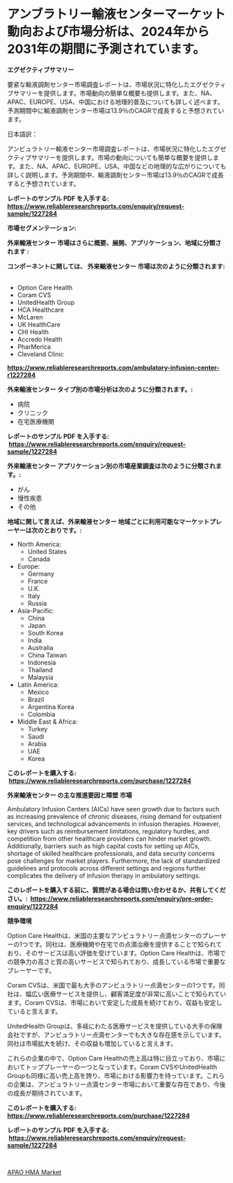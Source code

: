 <p><h1>アンブラトリー輸液センターマーケット動向および市場分析は、2024年から2031年の期間に予測されています。</h1></p><p><strong>エグゼクティブサマリー</strong></p>
<p><p>要紧な輸液調剤センター市場調査レポートは、市場状況に特化したエグゼクティブサマリーを提供します。市場動向の簡単な概要も提供します。また、NA、APAC、EUROPE、USA、中国における地理的普及についても詳しく述べます。予測期間中に輸液調剤センター市場は13.9％のCAGRで成長すると予想されています。</p><p>日本語訳：</p><p>アンビュラトリー輸液センター市場調査レポートは、市場状況に特化したエグゼクティブサマリーを提供します。市場の動向についても簡単な概要を提供します。また、NA、APAC、EUROPE、USA、中国などの地理的な広がりについても詳しく説明します。予測期間中、輸液調剤センター市場は13.9％のCAGRで成長すると予想されています。</p></p>
<p><strong>レポートのサンプル PDF を入手する: <a href="https://www.reliableresearchreports.com/enquiry/request-sample/1227284">https://www.reliableresearchreports.com/enquiry/request-sample/1227284</a></strong></p>
<p><strong>市場セグメンテーション:</strong></p>
<p><strong> 外来輸液センター 市場はさらに概要、展開、アプリケーション、地域に分類されます :</strong></p>
<p><strong>コンポーネントに関しては、 外来輸液センター 市場は次のように分類されます: &nbsp;</strong></p>
<p><ul><li>Option Care Health</li><li>Coram CVS</li><li>UnitedHealth Group</li><li>HCA Healthcare</li><li>McLaren</li><li>UK HealthCare</li><li>CHI Health</li><li>Accredo Health</li><li>PharMerica</li><li>Cleveland Clinic</li></ul></p>
<p><strong><a href="https://www.reliableresearchreports.com/ambulatory-infusion-center-r1227284">https://www.reliableresearchreports.com/ambulatory-infusion-center-r1227284</a></strong></p>
<p><strong> 外来輸液センター タイプ別の市場分析は次のように分類されます。:</strong></p>
<p><ul><li>病院</li><li>クリニック</li><li>在宅医療機関</li></ul></p>
<p><strong>レポートのサンプル PDF を入手する: &nbsp;<a href="https://www.reliableresearchreports.com/enquiry/request-sample/1227284">https://www.reliableresearchreports.com/enquiry/request-sample/1227284</a></strong></p>
<p><strong> 外来輸液センター アプリケーション別の市場産業調査は次のように分類されます。:</strong></p>
<p><ul><li>がん</li><li>慢性疾患</li><li>その他</li></ul></p>
<p><strong>地域に関して言えば、外来輸液センター 地域ごとに利用可能なマーケットプレーヤーは次のとおりです。:</strong></p>
<p><ul>
    <li>
        North America:
        <ul>
            <li>United States</li>
            <li>Canada</li>
        </ul>
    </li>
    <li>
        Europe:
        <ul>
            <li>Germany</li>
            <li>France</li>
            <li>U.K.</li>
            <li>Italy</li>
            <li>Russia</li>
        </ul>
    </li>
    <li>
        Asia-Pacific:
        <ul>
            <li>China</li>
            <li>Japan</li>
            <li>South Korea</li>
            <li>India</li>
            <li>Australia</li>
            <li>China Taiwan</li>
            <li>Indonesia</li>
            <li>Thailand</li>
            <li>Malaysia</li>
        </ul>
    </li>
    <li>
        Latin America:
        <ul>
            <li>Mexico</li>
            <li>Brazil</li>
            <li>Argentina Korea</li>
            <li>Colombia</li>
        </ul>
    </li>
    <li>
        Middle East & Africa:
        <ul>
            <li>Turkey</li>
            <li>Saudi</li>
            <li>Arabia</li>
            <li>UAE</li>
            <li>Korea</li>
        </ul>
    </li>
    </ul></p>
<p><strong>このレポートを購入する: &nbsp;<a href="https://www.reliableresearchreports.com/purchase/1227284">https://www.reliableresearchreports.com/purchase/1227284</a></strong></p>
<p><strong>外来輸液センター の主な推進要因と障壁 市場</strong></p>
<p><p>Ambulatory Infusion Centers (AICs) have seen growth due to factors such as increasing prevalence of chronic diseases, rising demand for outpatient services, and technological advancements in infusion therapies. However, key drivers such as reimbursement limitations, regulatory hurdles, and competition from other healthcare providers can hinder market growth. Additionally, barriers such as high capital costs for setting up AICs, shortage of skilled healthcare professionals, and data security concerns pose challenges for market players. Furthermore, the lack of standardized guidelines and protocols across different settings and regions further complicates the delivery of infusion therapy in ambulatory settings.</p></p>
<p><strong>このレポートを購入する前に、質問がある場合は問い合わせるか、共有してください。:&nbsp; <a href="https://www.reliableresearchreports.com/enquiry/pre-order-enquiry/1227284">https://www.reliableresearchreports.com/enquiry/pre-order-enquiry/1227284</a></strong></p>
<p><strong>競争環境</strong></p>
<p><p>Option Care Healthは、米国の主要なアンビュラトリー点滴センターのプレーヤーの1つです。同社は、医療機関や在宅での点滴治療を提供することで知られており、そのサービスは高い評価を受けています。Option Care Healthは、市場での競争力の高さと質の高いサービスで知られており、成長している市場で重要なプレーヤーです。</p><p>Coram CVSは、米国で最も大手のアンビュラトリー点滴センターの1つです。同社は、幅広い医療サービスを提供し、顧客満足度が非常に高いことで知られています。Coram CVSは、市場において安定した成長を続けており、収益も安定していると言えます。</p><p>UnitedHealth Groupは、多岐にわたる医療サービスを提供している大手の保険会社ですが、アンビュラトリー点滴センターでも大きな存在感を示しています。同社は市場拡大を続け、その収益も増加していると言えます。</p><p>これらの企業の中で、Option Care Healthの売上高は特に目立っており、市場においてトッププレーヤーの一つとなっています。Coram CVSやUnitedHealth Groupも同様に高い売上高を誇り、市場における影響力を持っています。これらの企業は、アンビュラトリー点滴センター市場において重要な存在であり、今後の成長が期待されています。</p></p>
<p><strong>このレポートを購入する: &nbsp; <a href="https://www.reliableresearchreports.com/purchase/1227284">https://www.reliableresearchreports.com/purchase/1227284</a></strong></p>
<p><strong>レポートのサンプル PDF を入手する: &nbsp;<a href="https://www.reliableresearchreports.com/enquiry/request-sample/1227284">https://www.reliableresearchreports.com/enquiry/request-sample/1227284</a></strong><strong></strong></p>
<p>&nbsp;</p>
<p><p><a href="https://nifty-kite-d51.notion.site/APAO-HMA-Market-Report-Reveals-the-Latest-Trends-And-Growth-Opportunities-of-this-Market-ae17b9b967724791841220d99774b4b2">APAO HMA Market</a></p></p>